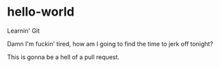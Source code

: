 # hello-world
Learnin' Git

Damn I'm fuckin' tired, how am I going to find the time to jerk off tonight?

This is gonna be a hell of a pull request.
